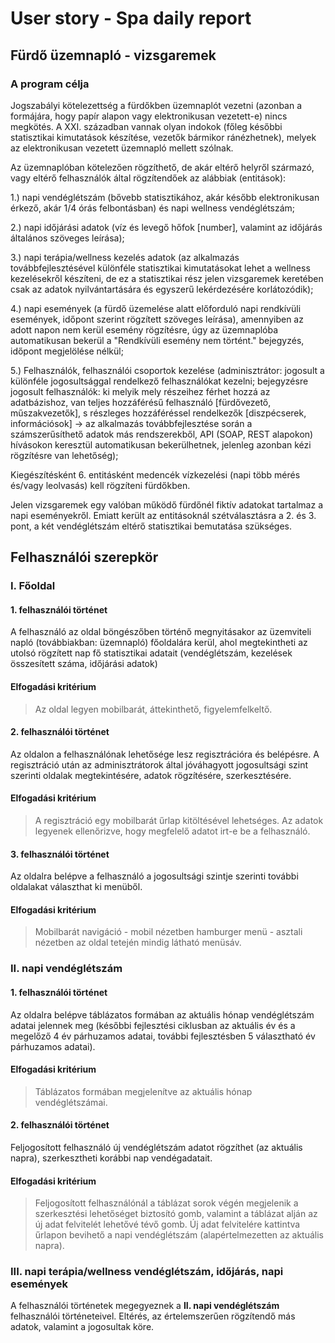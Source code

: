 # User story - Spa daily report
## Fürdő üzemnapló - vizsgaremek

### A program célja

Jogszabályi kötelezettség a fürdőkben üzemnaplót vezetni (azonban a formájára, hogy papír alapon vagy elektronikusan vezetett-e) nincs megkötés.
A XXI. században vannak olyan indokok (főleg későbbi statisztikai kimutatások készítése, vezetők bármikor ránézhetnek), melyek az elektronikusan vezetett üzemnapló mellett szólnak.

Az üzemnaplóban kötelezően rögzíthető, de akár eltérő helyről származó, vagy eltérő felhasználók által rögzítendőek az alábbiak (entitások):

1.) napi vendéglétszám (bővebb statisztikához, akár később elektronikusan érkező, akár 1/4 órás felbontásban) és napi wellness vendéglétszám;

2.) napi időjárási adatok (víz és levegő hőfok [number], valamint az időjárás általános szöveges leírása);

3.) napi terápia/wellness kezelés adatok (az alkalmazás továbbfejlesztésével különféle statisztikai kimutatásokat lehet a wellness kezelésekről készíteni, de ez a statisztikai rész jelen vizsgaremek keretében csak az adatok nyilvántartására és egyszerű lekérdezésére korlátozódik);

4.) napi események (a fürdő üzemelése alatt előforduló napi rendkívüli események, időpont szerint rögzített szöveges leírása), amennyiben az adott napon nem kerül esemény rögzítésre, úgy az üzemnaplóba automatikusan bekerül a "Rendkívüli esemény nem történt." bejegyzés, időpont megjelölése nélkül;

5.) Felhasználók, felhasználói csoportok kezelése (adminisztrátor: jogosult a különféle jogosultsággal rendelkező felhasználókat kezelni; bejegyzésre jogosult felhasználók: ki melyik mely részeihez férhet hozzá az adatbázishoz, van teljes hozzáférésű felhasználó [fürdővezető, műszakvezetők], s részleges hozzáféréssel rendelkezők [diszpécserek, információsok] -> az alkalmazás továbbfejlesztése során a számszerűsíthető adatok más rendszerekből, API (SOAP, REST alapokon) hívásokon keresztül automatikusan bekerülhetnek, jelenleg azonban kézi rögzítésre van lehetőség);

Kiegészítésként 6. entitásként medencék vízkezelési (napi több mérés és/vagy leolvasás) kell rögzíteni fürdőkben.

Jelen vizsgaremek egy valóban működő fürdőnél fiktív adatokat tartalmaz a napi eseményekről. Emiatt került az entitásoknál szétválasztásra a 2. és 3. pont, a két vendéglétszám eltérő statisztikai bemutatása szükséges.




## Felhasználói szerepkör

### I. Főoldal

#### 1. felhasználói történet
A felhasználó az oldal böngészőben történő megnyitásakor az üzemviteli napló (továbbiakban: üzemnapló) főoldalára kerül, ahol megtekintheti az utolsó rögzített nap fő statisztikai adatait (vendéglétszám, kezelések összesített száma, időjárási adatok)

#### Elfogadási kritérium
> Az oldal legyen mobilbarát, áttekinthető, figyelemfelkeltő.

#### 2. felhasználói történet
Az oldalon a felhasználónak lehetősége lesz regisztrációra és belépésre. A regisztráció után az adminisztrátorok által jóváhagyott jogosultsági szint szerinti oldalak megtekintésére, adatok rögzítésére, szerkesztésére.

#### Elfogadási kritérium
> A regisztráció egy mobilbarát űrlap kitöltésével lehetséges. Az adatok legyenek ellenőrizve, hogy megfelelő adatot irt-e be a felhasználó.

#### 3. felhasználói történet
Az oldalra belépve a felhasználó a jogosultsági szintje szerinti további oldalakat választhat ki menüből.

#### Elfogadási kritérium
> Mobilbarát navigáció - mobil nézetben hamburger menü - asztali nézetben az oldal tetején mindig látható menüsáv.


### II. napi vendéglétszám

#### 1. felhasználói történet
Az oldalra belépve táblázatos formában az aktuális hónap vendéglétszám adatai jelennek meg (későbbi fejlesztési ciklusban az aktuális év és a megelőző 4 év párhuzamos adatai, további fejlesztésben 5 választható év párhuzamos adatai).

#### Elfogadási kritérium
> Táblázatos formában megjelenítve az aktuális hónap vendéglétszámai.

#### 2. felhasználói történet
Feljogosított felhasználó új vendéglétszám adatot rögzíthet (az aktuális napra), szerkesztheti korábbi nap vendégadatait.

#### Elfogadási kritérium
> Feljogosított felhasználónál a táblázat sorok végén megjelenik a szerkesztési lehetőséget biztosító gomb, valamint a táblázat alján az új adat felvitelét lehetővé tévő gomb.
> Új adat felvitelére kattintva űrlapon bevihető a napi vendéglétszám (alapértelmezetten az aktuális napra).


### III. napi terápia/wellness vendéglétszám, időjárás, napi események
A felhasználói történetek megegyeznek a **II. napi vendéglétszám** felhasználói történeteivel.
Eltérés, az értelemszerűen rögzítendő más adatok, valamint a jogosultak köre.



